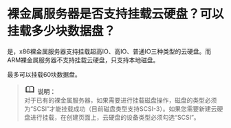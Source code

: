 # 裸金属服务器是否支持挂载云硬盘？可以挂载多少块数据盘？<a name="bms_faq_0013"></a>

是，x86裸金属服务器支持挂载超高IO、高IO、普通IO三种类型的云硬盘。而ARM裸金属服务器不支持挂载云硬盘，只支持本地磁盘。

最多可以挂载60块数据盘。

>![](public_sys-resources/icon-note.gif) **说明：**   
>对于已有的裸金属服务器，如果需要进行挂载磁盘操作，磁盘的类型必须为“SCSI”才能挂载成功（目前磁盘类型支持SCSI-3）。如果您需要新建云硬盘进行挂载，在创建页面上，云硬盘的设备类型必须勾选“SCSI”。  

